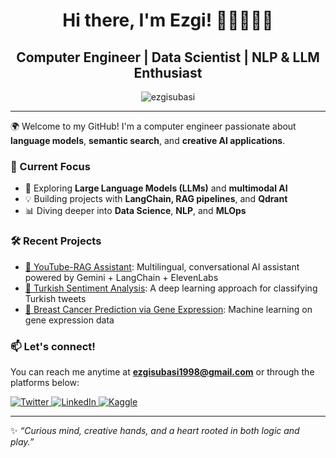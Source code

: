 <h1 align="center"> Hi there, I'm Ezgi! 🍄🌻🌳🌞🌊 </h1>

<h2 align="center"> Computer Engineer | Data Scientist | NLP & LLM Enthusiast </h2> 

<p align="center">
  <img src="https://komarev.com/ghpvc/?username=ezgisubasi&color=blueviolet" alt="ezgisubasi" />
</p>

---

🌍 Welcome to my GitHub! I'm a computer engineer passionate about **language models**, **semantic search**, and **creative AI applications**.

### 🔬 Current Focus
- 🚀 Exploring **Large Language Models (LLMs)** and **multimodal AI**
- 💡 Building projects with **LangChain, RAG pipelines**, and **Qdrant**
- 📊 Diving deeper into **Data Science**, **NLP**, and **MLOps**

### 🛠️ Recent Projects
- [🎥 YouTube-RAG Assistant](https://github.com/ezgisubasi/youtube-rag-assistant): Multilingual, conversational AI assistant powered by Gemini + LangChain + ElevenLabs  
- [🧠 Turkish Sentiment Analysis](https://github.com/ezgisubasi/turkish-sentiment-analysis): A deep learning approach for classifying Turkish tweets  
- [🧬 Breast Cancer Prediction via Gene Expression](https://github.com/ezgisubasi/breast-cancer-gene-prediction): Machine learning on gene expression data

### 📫 Let's connect!
You can reach me anytime at **ezgisubasi1998@gmail.com** or through the platforms below:

<a href="https://twitter.com/ezgisubasi" target="_blank">
  <img alt="Twitter" src="https://img.shields.io/badge/twitter-%231DA1F2.svg?&style=for-the-badge&logo=twitter&logoColor=white" />
</a>
<a href="https://www.linkedin.com/in/ezgisubasi/" target="_blank">
  <img alt="LinkedIn" src="https://img.shields.io/badge/linkedin-%230077B5.svg?&style=for-the-badge&logo=linkedin&logoColor=white" />
</a>
<a href="https://kaggle.com/ezgisubasi" target="_blank">
  <img alt="Kaggle" src="https://img.shields.io/badge/kaggle-%23337ab7.svg?&style=for-the-badge&logo=kaggle&logoColor=white" />
</a>


---

✨ *“Curious mind, creative hands, and a heart rooted in both logic and play.”*
